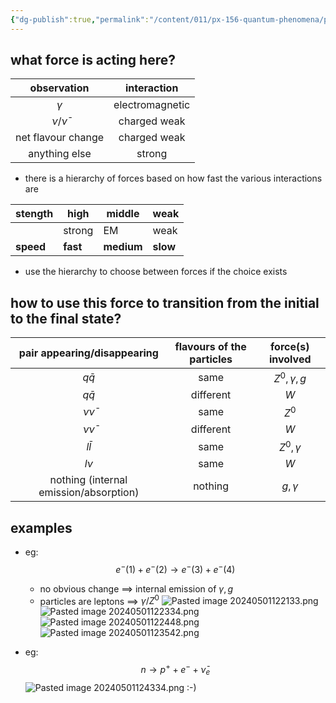 ```yaml
---
{"dg-publish":true,"permalink":"/content/011/px-156-quantum-phenomena/px-156-b-particle-physics/px-156-g-feynmann-diagrams/px-156-g4-strategies-of-drawing-a-feynmann-diagram/","noteIcon":"1","created":"2024-11-25T10:50:32.000+00:00","updated":"2024-11-26T20:03:06.448+00:00"}
---
```


## what force is acting here?

|    observation     |   interaction   |
|:------------------:|:---------------:|
|      $\gamma$      | electromagnetic |
|   $\nu/\bar\nu$    |  charged weak   |
| net flavour change |  charged weak   |
|   anything else    |     strong      |

- there is a hierarchy of forces based on how fast the various interactions are

| stength   | high     | middle     | weak     |
| --------- | -------- | ---------- | -------- |
|           | strong   | EM         | weak     |
| **speed** | **fast** | **medium** | **slow** |
- use the hierarchy to choose between forces if the choice exists
## how to use this force to transition from the initial to the final state?

|    **pair appearing/disappearing**     | **flavours of the particles** | **force(s) involved** |
| :------------------------------------: | :---------------------------: | :-------------------: |
|               $q\bar q$                |             same              |  $Z^{0}, \gamma, g$   |
|               $q\bar q$                |           different           |          $W$          |
|              $\nu\bar\nu$              |             same              |        $Z^{0}$        |
|              $\nu\bar\nu$              |           different           |          $W$          |
|               $l\bar l$                |             same              |    $Z^{0},\gamma$     |
|                 $l\nu$                 |             same              |          $W$          |
| nothing (internal emission/absorption) |            nothing            |      $g,\gamma$       |
## examples
- eg: $$e^{-}(1)+e^{-}(2)\to e^{-}(3)+e^{-}(4)$$
	- no obvious change $\implies$ internal emission of $\gamma,g$
	- particles are leptons $\implies$ $\gamma/Z^{0}$
	![Pasted image 20240501122133.png](/img/user/pics/Pasted%20image%2020240501122133.png)
	![Pasted image 20240501122334.png](/img/user/pics/Pasted%20image%2020240501122334.png)
	![Pasted image 20240501122448.png](/img/user/pics/Pasted%20image%2020240501122448.png)
	![Pasted image 20240501123542.png](/img/user/pics/Pasted%20image%2020240501123542.png)

- eg: $$n \to p^{+} + e^{-}+ \bar\nu_{e}$$
	![Pasted image 20240501124334.png](/img/user/pics/Pasted%20image%2020240501124334.png)
:-)